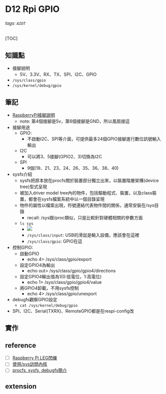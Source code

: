 # D12 Rpi GPIO
###### tags: `AIOT`
[TOC]
## 知識點
- 接腳說明
    - 5V、3.3V、RX、TX、SPI、I2C、GPIO
- `/sys/class/gpio`
- `/sys/kernel/debug/gpio`
## 筆記
- [RaspberryPi接腳說明](https://atceiling.blogspot.com/2014/01/raspberry-pigpio.html)
    - note: 第4個接腳是5v，第6個接腳是GND，所以風扇接這
- 接腳用途
    - GPIO:
        - 不啟動I2C、SPI等介面，可提供最多24個GPIO接腳進行數位訊號輸入輸出
    - I2C
        - 可以將3、5接腳(GPIO2、3)切換為I2C
    - SPI
        - 9個(19、21、23、24、26、35、36、38、40)
- sysfs介紹
    - sysfs把原本放在procfs關於裝置部分獨立出來，以裝置階層架構(device tree)型式呈現
    - 被加入driver model tree內的物件，包括驅動程式、裝置，以及class裝置，都會在sysfs檔案系統中以一個目錄呈現
    - 物件的屬性以檔案出現，符號連結代表物件間的關係，通常安裝在/sys目錄
        - recall: /sys跟/proc類似，只是比較針對硬體相關的參數方面
    - `ls sys`
        - ![](https://i.imgur.com/Q3cGoYd.png)
        - `/sys/class/input`: USB的滑鼠是輸入設備，應該會在這裡
        - `/sys/class/gpio`: GPIO在這
- 控制GPIO:
    - 啟動GPIO
        - echo 4> /sys/class/gpio/export
    - 設定GPIO4為輸出
        - echo out> /sys/class/gpio/gpio4/directions
    - 設定GPIO4輸出值為1(0:低電位，1:高電位)
        - echo 1> /sys/class/gpio/gpio4/value
    - 將GPIO4卸載，不用sysfs控制
        - echo 4> /sys/class/gpio/unexport
- debugfs觀察GPIO設定
    - `cat /sys/kernel/debug/gpio`
- SPI、I2C、Serial(TXRX)、RemoteGPIO都是在respi-config改
## 實作
## reference
- [ ] [Raspberry Pi LEG閃爍](https://coldnew.github.io/f7349436/)
- [ ] [使用/sys訪問內核](https://www.ibm.com/developerworks/cn/linux/l-cn-sysfs/index.html)
- [ ] [procfs, sysfs, debugfs簡介](https://www.itread01.com/content/1549273141.html)
## extension